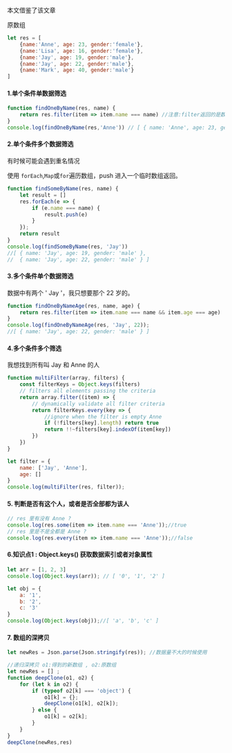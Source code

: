 本文借鉴了该文章 

[链接]: https://juejin.im/post/5bc44a71e51d450e935caa11

原数组

```javascript
let res = [
    {name:'Anne', age: 23, gender:'female'},
    {name:'Lisa', age: 16, gender:'female'},
    {name:'Jay', age: 19, gender:'male'},
    {name:'Jay', age: 22, gender:'male'},
    {name:'Mark', age: 40, gender:'male'}
]
```

#### 1.单个条件单数据筛选

```javascript
function findOneByName(res, name) {
    return res.filter(item => item.name === name) //注意:filter返回的是数组
}
console.log(findOneByName(res,'Anne')) // [ { name: 'Anne', age: 23, gender: 'female' } ]
```

#### 2.单个条件多个数据筛选

有时候可能会遇到重名情况

使用 `forEach`,`Map`或`for`遍历数组，push 进入一个临时数组返回。 

```javascript
function findSomeByName(res, name) {
    let result = []
    res.forEach(e => {
        if (e.name === name) {
            result.push(e)
        }
    });
    return result
}
console.log(findSomeByName(res, 'Jay')) 
//[ { name: 'Jay', age: 19, gender: 'male' },
//  { name: 'Jay', age: 22, gender: 'male' } ]
```

#### 3.多个条件单个数据筛选

数据中有两个 ' Jay '，我只想要那个 22 岁的。

```javascript
function findOneByNameAge(res, name, age) {
    return res.filter(item => item.name === name && item.age === age)
}
console.log(findOneByNameAge(res, 'Jay', 22));
//[ { name: 'Jay', age: 22, gender: 'male' } ]
```

#### 4.多个条件多个筛选

我想找到所有叫 Jay 和  Anne 的人

```javascript
function multiFilter(array, filters) {
    const filterKeys = Object.keys(filters)
    // filters all elements passing the criteria
    return array.filter((item) => {
        // dynamically validate all filter criteria
        return filterKeys.every(key => {
            //ignore when the filter is empty Anne
            if (!filters[key].length) return true
            return !!~filters[key].indexOf(item[key])
        })
    })
}

let filter = {
    name: ['Jay', 'Anne'],
    age: []
}
console.log(multiFilter(res, filter));
```

#### 5. 判断是否有这个人，或者是否全部都为该人

```javascript
// res 里有没有 Anne ?
console.log(res.some(item => item.name === 'Anne'));//true
// res 里是不是全都是 Anne ?
console.log(res.every(item => item.name === 'Anne'));//false
```

#### 6.知识点1 : Object.keys() 获取数据索引或者对象属性

```javascript
let arr = [1, 2, 3]
console.log(Object.keys(arr)); // [ '0', '1', '2' ]

let obj = {
    a: '1',
    b: '2',
    c: '3'
}
console.log(Object.keys(obj));//[ 'a', 'b', 'c' ]
```

#### 7. 数组的深拷贝

```javascript
let newRes = Json.parse(Json.stringify(res)); //数据量不大的时候使用

//递归深拷贝 o1:得到的新数组 , o2:原数组
let newRes = [] ;
function deepClone(o1, o2) {
    for (let k in o2) {
        if (typeof o2[k] === 'object') {
            o1[k] = {};
            deepClone(o1[k], o2[k]);
        } else {
            o1[k] = o2[k];
        }
    }
}
deepClone(newRes,res)
```

